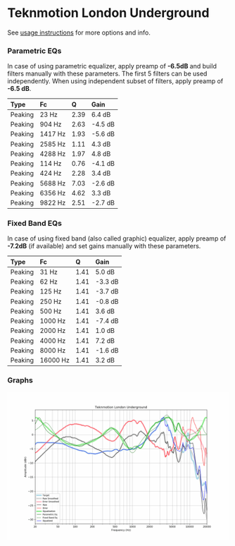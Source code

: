 # Teknmotion London Underground
See [usage instructions](https://github.com/jaakkopasanen/AutoEq#usage) for more options and info.

### Parametric EQs
In case of using parametric equalizer, apply preamp of **-6.5dB** and build filters manually
with these parameters. The first 5 filters can be used independently.
When using independent subset of filters, apply preamp of **-6.5 dB**.

| Type    | Fc      |    Q | Gain    |
|:--------|:--------|:-----|:--------|
| Peaking | 23 Hz   | 2.39 | 6.4 dB  |
| Peaking | 904 Hz  | 2.63 | -4.5 dB |
| Peaking | 1417 Hz | 1.93 | -5.6 dB |
| Peaking | 2585 Hz | 1.11 | 4.3 dB  |
| Peaking | 4288 Hz | 1.97 | 4.8 dB  |
| Peaking | 114 Hz  | 0.76 | -4.1 dB |
| Peaking | 424 Hz  | 2.28 | 3.4 dB  |
| Peaking | 5688 Hz | 7.03 | -2.6 dB |
| Peaking | 6356 Hz | 4.62 | 3.3 dB  |
| Peaking | 9822 Hz | 2.51 | -2.7 dB |

### Fixed Band EQs
In case of using fixed band (also called graphic) equalizer, apply preamp of **-7.2dB**
(if available) and set gains manually with these parameters.

| Type    | Fc       |    Q | Gain    |
|:--------|:---------|:-----|:--------|
| Peaking | 31 Hz    | 1.41 | 5.0 dB  |
| Peaking | 62 Hz    | 1.41 | -3.3 dB |
| Peaking | 125 Hz   | 1.41 | -3.7 dB |
| Peaking | 250 Hz   | 1.41 | -0.8 dB |
| Peaking | 500 Hz   | 1.41 | 3.6 dB  |
| Peaking | 1000 Hz  | 1.41 | -7.4 dB |
| Peaking | 2000 Hz  | 1.41 | 1.0 dB  |
| Peaking | 4000 Hz  | 1.41 | 7.2 dB  |
| Peaking | 8000 Hz  | 1.41 | -1.6 dB |
| Peaking | 16000 Hz | 1.41 | 3.2 dB  |

### Graphs
![](./Teknmotion%20London%20Underground.png)
